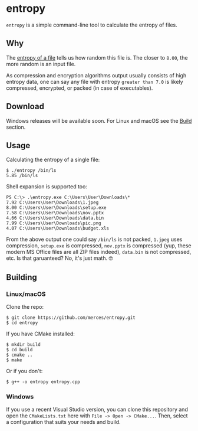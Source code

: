 # entropy

`entropy` is a simple command-line tool to calculate the entropy of files.

## Why

The [entropy of a file](https://kennethghartman.com/calculate-file-entropy/) tells us how random this file is.
The closer to `8.00`, the more random is an input file.

As compression and encryption algorithms output usually consists of high entropy data, one can say
any file with entropy `greater than 7.0` is likely compressed, encrypted, or packed (in case of executables).

## Download

Windows releases will be available soon. For Linux and macOS see the [Build](#Build) section.

## Usage

Calculating the entropy of a single file:

    $ ./entropy /bin/ls
    5.85 /bin/ls

Shell expansion is supported too:

    PS C:\> .\entropy.exe C:\Users\User\Downloads\*
    7.92 C:\Users\User\Downloads\1.jpeg
    8.00 C:\Users\User\Downloads\setup.exe
    7.58 C:\Users\User\Downloads\nov.pptx
    4.66 C:\Users\User\Downloads\data.bin
    7.99 C:\Users\User\Downloads\pic.png
    4.07 C:\Users\User\Downloads\budget.xls
    
From the above output one could say `/bin/ls` is not packed, `1.jpeg` uses compression,
`setup.exe` is compressed, `nov.pptx` is compressed (yup, these modern MS Office files are all
ZIP files indeed), `data.bin` is not compressed, etc. Is that garuanteed? No, it's just math. :nerd_face:

## Building

### Linux/macOS

Clone the repo:

    $ git clone https://github.com/merces/entropy.git
    $ cd entropy
    
If you have CMake installed:
    
    $ mkdir build
    $ cd build
    $ cmake ..
    $ make
    
Or if you don't:

    $ g++ -o entropy entropy.cpp
    
### Windows

If you use a recent Visual Studio version, you can clone this repository and open the `CMakeLists.txt` here
with `File -> Open -> CMake...`. Then, select a configuration that suits your needs and build.
  